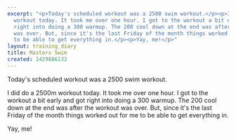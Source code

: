 ```yaml
---
excerpt: "<p>Today's scheduled workout was a 2500 swim workout.</p><p>I did do a 2500m
  workout today. It took me over one hour. I got to the workout a bit early and got
  right into doing a 300 warmup. The 200 cool down at the end was after the workout
  was over. But, since it's the last Friday of the month things worked out for me
  to be able to get everything in.</p><p>Yay, me!</p>"
layout: training_diary
title: Masters Swim
created: 1429886132
---
```

<p>Today's scheduled workout was a 2500 swim workout.</p><p>I did do a 2500m workout today. It took me over one hour. I got to the workout a bit early and got right into doing a 300 warmup. The 200 cool down at the end was after the workout was over. But, since it's the last Friday of the month things worked out for me to be able to get everything in.</p><p>Yay, me!</p>
